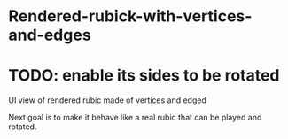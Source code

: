 # Rendered-rubick-with-vertices-and-edges
# TODO: enable its sides to be rotated

UI view of rendered rubic made of vertices and edged

Next goal is to make it behave like a real rubic that can be played and rotated.
